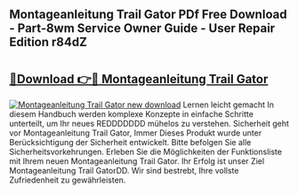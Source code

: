 ## Montageanleitung Trail Gator PDf Free Download - Part-8wm Service Owner Guide - User Repair Edition r84dZ

# <h2><a href="http://df7a4t.blite.top/?on=Montageanleitung+Trail+Gator">🔗Download 👉🔴 Montageanleitung Trail Gator</a></h2>

[![Montageanleitung Trail Gator new download](https://i.imgur.com/lujVjoI.png)](http://df7a4t.blite.top/?on=Montageanleitung+Trail+Gator)
Lernen leicht gemacht In diesem Handbuch werden komplexe Konzepte in einfache Schritte unterteilt, um Ihr neues REDDDDDDD mühelos zu verstehen. Sicherheit geht vor Montageanleitung Trail Gator, Immer Dieses Produkt wurde unter Berücksichtigung der Sicherheit entwickelt. Bitte befolgen Sie alle Sicherheitsvorkehrungen. Erleben Sie die Möglichkeiten der Funktionsliste mit Ihrem neuen Montageanleitung Trail Gator. Ihr Erfolg ist unser Ziel Montageanleitung Trail GatorDD. Wir sind bestrebt, Ihre vollste Zufriedenheit zu gewährleisten.
